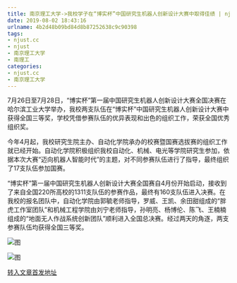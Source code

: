 ```yaml
---
title: 南京理工大学->我校学子在“博实杯”中国研究生机器人创新设计大赛中取得佳绩 | njust.cc
date: 2019-08-02 18:43:16
urlname: 4b2d48b09bd84d8b87252638c9c90398
tags: 
- njust.cc
- njust
- 南京理工大学
- 南理工
categories:
- njust.cc
- 南京理工大学
---
```



7月26日至7月28日，“博实杯”第一届中国研究生机器人创新设计大赛全国决赛在哈尔滨工业大学举办，我校两支队伍在“博实杯”中国研究生机器人创新设计大赛中获得全国三等奖，学校凭借参赛队伍的优异表现和出色的组织工作，荣获全国优秀组织奖。

今年4月起，我校研究生院主办、自动化学院承办的校赛暨国赛选拔赛的组织工作就已经开始。自动化学院积极组织我校自动化、机械、电光等学院研究生参加，依据本次大赛“迈向机器人智能时代”的主题，对不同参赛队伍进行了指导，最终组织了17支队伍参加国赛。

“博实杯”第一届中国研究生机器人创新设计大赛全国赛自4月份开始启动，接收到了来自全国220所高校的1311支队伍的参赛作品，最终有160支队伍进入决赛。在我校的报名团队中，自动化学院由郭毓老师指导，罗威、王凯、余田甜组成的“胖虎工作室团队”和机械工程学院由刘宁老师指导，孙明亮、杨博伦、陈飞、王楠楠组成的“地面无人作战系统创新团队”顺利进入全国总决赛。经过两天的角逐，两支参赛队伍均获得全国三等奖。



![图](http://zs.njust.edu.cn/_upload/article/images/74/4c/d10669324a75bbde296c534aa4da/0be6e290-1296-464b-a9fa-ab4bec329d82.png)

![图](http://zs.njust.edu.cn/_upload/article/images/74/4c/d10669324a75bbde296c534aa4da/fc2ab102-2c7c-4bfe-a0bb-95bfa61ce593.png)

[转入文章首发地址](http://zs.njust.edu.cn/21/93/c4621a205203/page.htm)